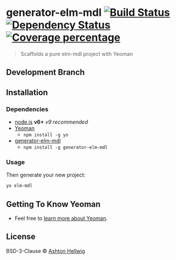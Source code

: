 # generator-elm-mdl [![Build Status][travis-image]][travis-url] [![Dependency Status][daviddm-image]][daviddm-url] [![Coverage percentage][coveralls-image]][coveralls-url]
> Scaffolds a pure elm-mdl project with Yeoman

## Development Branch

## Installation

### Dependencies

 * [node.js](https://nodejs.org/) **v6+** *v9 recommended*
 * [Yeoman](http://yeoman.io)
   - `npm install -g yo`
 * [generator-elm-mdl](https://github.com/ashellwig/generator-elm-mdl.git)
   - `npm install -g generator-elm-mdl`

### Usage

Then generate your new project:

```bash
yo elm-mdl
```

## Getting To Know Yeoman

 * Feel free to [learn more about Yeoman](http://yeoman.io/).

## License

BSD-3-Clause © [Ashton Hellwig](https://github.com/ashellwig)


[npm-image]: https://badge.fury.io/js/generator-elm-mdl.svg
[npm-url]: https://npmjs.org/package/generator-elm-mdl
[travis-image]: https://travis-ci.org/ashellwig/generator-elm-mdl.svg?branch=dev
[travis-url]: https://travis-ci.org/ashellwig/generator-elm-mdl
[daviddm-image]: https://david-dm.org/ashellwig/generator-elm-mdl.svg?theme=shields.io
[daviddm-url]: https://david-dm.org/ashellwig/generator-elm-mdl
[coveralls-image]: https://coveralls.io/repos/ashellwig/generator-elm-mdl/badge.svg
[coveralls-url]: https://coveralls.io/r/ashellwig/generator-elm-mdl
